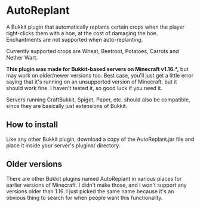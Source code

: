 # AutoReplant
 A Bukkit plugin that automatically replants certain crops when the player right-clicks them with a hoe, at the cost of damaging the hoe. Enchantments are not supported when auto-replanting.
 
 Currently supported crops are Wheat, Beetroot, Potatoes, Carrots and Nether Wart.
 
 **This plugin was made for Bukkit-based servers on Minecraft v1.16.\*,** but may work on older/newer versions too. Best case, you'll just get a little error saying that it's running on an unsupported version of Minecraft, but it should work fine. I haven't tested it, so good luck if you need it.
 
 Servers running CraftBukkit, Spigot, Paper, etc. should also be compatible, since they are basically just extensions of Bukkit.
 
 ## How to install
 
 Like any other Bukkit plugin, download a copy of the AutoReplant.jar file and place it inside your server's plugins/ directory.
 
 ## Older versions
 
 There are other Bukkit plugins named AutoReplant in various places for earlier versions of Minecraft. I didn't make those, and I won't support any versions older than 1.16. I just picked the same name because it's an obvious thing to search for when people want this functionality.
 